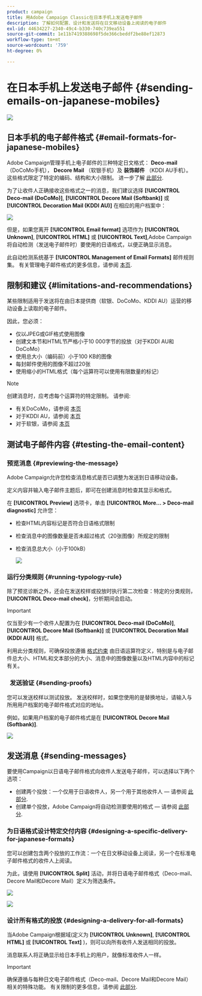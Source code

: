```yaml
---
product: campaign
title: 用Adobe Campaign Classic在日本手机上发送电子邮件
description: 了解如何配置、设计和发送将在日文移动设备上阅读的电子邮件
exl-id: 44634227-2340-49c4-b330-740c739ea551
source-git-commit: 1e11b7419388698f5de366cbeddf2be88ef12873
workflow-type: tm+mt
source-wordcount: '759'
ht-degree: 0%

---
```


# 在日本手机上发送电子邮件 {#sending-emails-on-japanese-mobiles}

![](../../assets/common.svg)

## 日本手机的电子邮件格式 {#email-formats-for-japanese-mobiles}

Adobe Campaign管理手机上电子邮件的三种特定日文格式： **Deco-mail** （DoCoMo手机）， **Decore Mail** （软银手机）及 **装饰邮件** （KDDI AU手机）。 这些格式限定了特定的编码、结构和大小限制。 进一步了解 [此部分](#limitations-and-recommendations).

为了让收件人正确接收这些格式之一的消息，我们建议选择 **[!UICONTROL Deco-mail (DoCoMo)]**, **[!UICONTROL Decore Mail (Softbank)]** 或 **[!UICONTROL Decoration Mail (KDDI AU)]** 在相应的用户档案中：

![](assets/deco-mail_03.png)

但是，如果您离开 **[!UICONTROL Email format]** 选项作为 **[!UICONTROL Unknown]**, **[!UICONTROL HTML]** 或 **[!UICONTROL Text]**,Adobe Campaign将自动检测（发送电子邮件时）要使用的日语格式，以便正确显示消息。

此自动检测系统基于 **[!UICONTROL Management of Email Formats]** 邮件规则集。 有关管理电子邮件格式的更多信息，请参阅 [本页](../../installation/using/email-deliverability.md#managing-email-formats).

## 限制和建议 {#limitations-and-recommendations}

某些限制适用于发送将在由日本提供商（软银、DoCoMo、KDDI AU）运营的移动设备上读取的电子邮件。

因此，您必须：

* 仅以JPEG或GIF格式使用图像
* 创建文本节和HTML节严格小于10 000字节的投放（对于KDDI AU和DoCoMo）
* 使用总大小（编码前）小于100 KB的图像
* 每封邮件使用的图像不超过20张
* 使用缩小的HTML格式（每个运算符可以使用有限数量的标记）

>[!NOTE]
>
>创建消息时，应考虑每个运算符的特定限制。 请参阅:
>
>* 有关DoCoMo，请参阅 [本页](https://www.nttdocomo.co.jp/service/developer/make/content/deco_mail/index.html)
>* 对于KDDI AU，请参阅 [本页](https://www.au.com/ezfactory/tec/spec/decorations/template.html)
>* 对于软银，请参阅 [本页](https://www.support.softbankmobile.co.jp/partner/home_tech3/index.cfm)


## 测试电子邮件内容 {#testing-the-email-content}

### 预览消息 {#previewing-the-message}

Adobe Campaign允许您检查消息格式是否已调整为发送到日语移动设备。

定义内容并输入电子邮件主题后，即可在创建消息时检查其显示和格式。

在 **[!UICONTROL Preview]** 选项卡，单击 **[!UICONTROL More... > Deco-mail diagnostic]** 允许您：

* 检查HTML内容标记是否符合日语格式限制
* 检查消息中的图像数量是否未超过格式（20张图像）所规定的限制
* 检查消息总大小（小于100kB）

   ![](assets/deco-mail_06.png)

### 运行分类规则 {#running-typology-rule}

除了预览诊断之外，还会在发送校样或投放时执行第二次检查：特定的分类规则， **[!UICONTROL Deco-mail check]**，分析期间会启动。

>[!IMPORTANT]
>
>仅当至少有一个收件人配置为在 **[!UICONTROL Deco-mail (DoCoMo)]**, **[!UICONTROL Decore Mail (Softbank)]** 或 **[!UICONTROL Decoration Mail (KDDI AU)]** 格式。

利用此分类规则，可确保投放遵循 [格式约束](#limitations-and-recommendations) 由日语运算符定义，特别是与电子邮件总大小、HTML和文本部分的大小、消息中的图像数量以及HTML内容中的标记有关。

###   发送验证 {#sending-proofs}

您可以发送校样以测试投放。 发送校样时，如果您使用的是替换地址，请输入与所用用户档案的电子邮件格式对应的地址。

例如，如果用户档案的电子邮件格式是在 **[!UICONTROL Decore Mail (Softbank)]**.

![](assets/deco-mail_05.png)

## 发送消息 {#sending-messages}

要使用Campaign以日语电子邮件格式向收件人发送电子邮件，可以选择以下两个选项：

* 创建两个投放：一个仅用于日语收件人，另一个用于其他收件人 — 请参阅 [此部分](#designing-a-specific-delivery-for-japanese-formats).
* 创建单个投放，Adobe Campaign将自动检测要使用的格式 — 请参阅 [此部分](#designing-a-delivery-for-all-formats).

### 为日语格式设计特定交付内容 {#designing-a-specific-delivery-for-japanese-formats}

您可以创建包含两个投放的工作流：一个在日文移动设备上阅读，另一个在标准电子邮件格式的收件人上阅读。

为此，请使用 **[!UICONTROL Split]** 活动，并将日语电子邮件格式（Deco-mail、Decore Mail和Decore Mail）定义为筛选条件。

![](assets/deco-mail_08.png)

![](assets/deco-mail_07.png)

### 设计所有格式的投放 {#designing-a-delivery-for-all-formats}

当Adobe Campaign根据域(定义为 **[!UICONTROL Unknown]**, **[!UICONTROL HTML]** 或 **[!UICONTROL Text]** )，则可以向所有收件人发送相同的投放。

消息联系人将正确显示给日本手机上的用户，就像标准收件人一样。

>[!IMPORTANT]
>
>确保遵循与每种日文电子邮件格式（Deco-mail、Decore Mail和Decore Mail）相关的特殊功能。 有关限制的更多信息，请参阅 [此部分](#limitations-and-recommendations).
